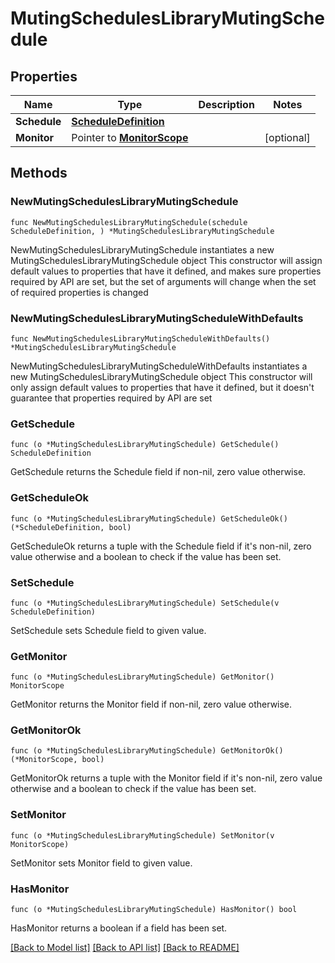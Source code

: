 # MutingSchedulesLibraryMutingSchedule

## Properties

Name | Type | Description | Notes
------------ | ------------- | ------------- | -------------
**Schedule** | [**ScheduleDefinition**](ScheduleDefinition.md) |  | 
**Monitor** | Pointer to [**MonitorScope**](MonitorScope.md) |  | [optional] 

## Methods

### NewMutingSchedulesLibraryMutingSchedule

`func NewMutingSchedulesLibraryMutingSchedule(schedule ScheduleDefinition, ) *MutingSchedulesLibraryMutingSchedule`

NewMutingSchedulesLibraryMutingSchedule instantiates a new MutingSchedulesLibraryMutingSchedule object
This constructor will assign default values to properties that have it defined,
and makes sure properties required by API are set, but the set of arguments
will change when the set of required properties is changed

### NewMutingSchedulesLibraryMutingScheduleWithDefaults

`func NewMutingSchedulesLibraryMutingScheduleWithDefaults() *MutingSchedulesLibraryMutingSchedule`

NewMutingSchedulesLibraryMutingScheduleWithDefaults instantiates a new MutingSchedulesLibraryMutingSchedule object
This constructor will only assign default values to properties that have it defined,
but it doesn't guarantee that properties required by API are set

### GetSchedule

`func (o *MutingSchedulesLibraryMutingSchedule) GetSchedule() ScheduleDefinition`

GetSchedule returns the Schedule field if non-nil, zero value otherwise.

### GetScheduleOk

`func (o *MutingSchedulesLibraryMutingSchedule) GetScheduleOk() (*ScheduleDefinition, bool)`

GetScheduleOk returns a tuple with the Schedule field if it's non-nil, zero value otherwise
and a boolean to check if the value has been set.

### SetSchedule

`func (o *MutingSchedulesLibraryMutingSchedule) SetSchedule(v ScheduleDefinition)`

SetSchedule sets Schedule field to given value.


### GetMonitor

`func (o *MutingSchedulesLibraryMutingSchedule) GetMonitor() MonitorScope`

GetMonitor returns the Monitor field if non-nil, zero value otherwise.

### GetMonitorOk

`func (o *MutingSchedulesLibraryMutingSchedule) GetMonitorOk() (*MonitorScope, bool)`

GetMonitorOk returns a tuple with the Monitor field if it's non-nil, zero value otherwise
and a boolean to check if the value has been set.

### SetMonitor

`func (o *MutingSchedulesLibraryMutingSchedule) SetMonitor(v MonitorScope)`

SetMonitor sets Monitor field to given value.

### HasMonitor

`func (o *MutingSchedulesLibraryMutingSchedule) HasMonitor() bool`

HasMonitor returns a boolean if a field has been set.


[[Back to Model list]](../README.md#documentation-for-models) [[Back to API list]](../README.md#documentation-for-api-endpoints) [[Back to README]](../README.md)


